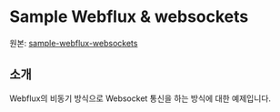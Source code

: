 # Sample Webflux & websockets

원본: [sample-webflux-websockets](https://github.com/ketangit/sample-webflux-websockets)

## 소개

Webflux의 비동기 방식으로 Websocket 통신을 하는 방식에 대한 예제입니다.
